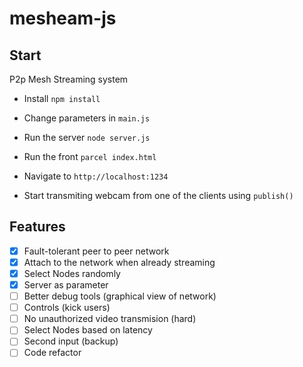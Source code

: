 # mesheam-js

## Start

P2p Mesh Streaming system

* Install `npm install`

* Change parameters in `main.js`

* Run the server `node server.js`
* Run the front `parcel index.html`
* Navigate to `http://localhost:1234`

* Start transmiting webcam from one of the clients using `publish()`

## Features

* [x] Fault-tolerant peer to peer network
* [x] Attach to the network when already streaming
* [x] Select Nodes randomly
* [x] Server as parameter
* [ ] Better debug tools (graphical view of network)
* [ ] Controls (kick users)
* [ ] No unauthorized video transmision (hard)
* [ ] Select Nodes based on latency
* [ ] Second input (backup)
* [ ] Code refactor

